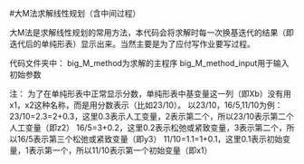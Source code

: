 #大M法求解线性规划（含中间过程）

大M法是求解线性规划的常用方法，本代码会将求解时每一次换基迭代的结果（即迭代后的单纯形表）显示出来。当然主要是为了应付写作业要写过程。

代码文件夹中：
big_M_method为求解的主程序
big_M_method_input用于输入初始参数

注：
为了在单纯形表中正常显示分数，单纯形表中基变量这一列（即Xb）没有用x1，x2这种名称，而是用分数表示（比如23/10）。
以23/10，16/5,11/10为例：
23/10=2.3=2+0.3，这里0.3表示人工变量，2表示第二个，所以23/10表示第二个人工变量（即z2）
16/5=3+0.2，这里0.2表示松弛或紧致变量，3表示第二个，所以16/5表示第三个松弛或紧致变量（即y3）
11/10=1.1=1+0.1，这里0.1表示初始变量，1表示第一个，所以11/10表示第一个初始变量（即x1）
